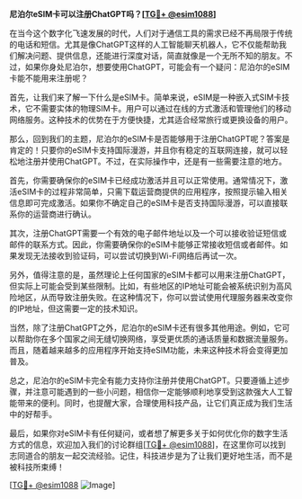 **尼泊尔eSIM卡可以注册ChatGPT吗？[[TG💪+ @esim1088](https://t.me/s/esim1088)]**

在当今这个数字化飞速发展的时代，人们对于通信工具的需求已经不再局限于传统的电话和短信。尤其是像ChatGPT这样的人工智能聊天机器人，它不仅能帮助我们解决问题、提供信息，还能进行深度对话，简直就像是一个无所不知的朋友。不过，如果你身处尼泊尔，想要使用ChatGPT，可能会有一个疑问：尼泊尔的eSIM卡能不能用来注册呢？

首先，让我们来了解一下什么是eSIM卡。简单来说，eSIM是一种嵌入式SIM卡技术，它不需要实体的物理SIM卡。用户可以通过在线的方式激活和管理他们的移动网络服务。这种技术的优势在于方便快捷，尤其适合经常旅行或更换设备的用户。

那么，回到我们的主题，尼泊尔的eSIM卡是否能够用于注册ChatGPT呢？答案是肯定的！只要你的eSIM卡支持国际漫游，并且你有稳定的互联网连接，就可以轻松地注册并使用ChatGPT。不过，在实际操作中，还是有一些需要注意的地方。

首先，你需要确保你的eSIM卡已经成功激活并且可以正常使用。通常情况下，激活eSIM卡的过程非常简单，只需下载运营商提供的应用程序，按照提示输入相关信息即可完成激活。如果你不确定自己的eSIM卡是否支持国际漫游，可以直接联系你的运营商进行确认。

其次，注册ChatGPT需要一个有效的电子邮件地址以及一个可以接收验证短信或邮件的联系方式。因此，你需要确保你的eSIM卡能够正常接收短信或者邮件。如果发现无法接收到验证码，可以尝试切换到Wi-Fi网络后再试一次。

另外，值得注意的是，虽然理论上任何国家的eSIM卡都可以用来注册ChatGPT，但实际上可能会受到某些限制。比如，有些地区的IP地址可能会被系统识别为高风险地区，从而导致注册失败。在这种情况下，你可以尝试使用代理服务器来改变你的IP地址，但这需要一定的技术知识。

当然，除了注册ChatGPT之外，尼泊尔的eSIM卡还有很多其他用途。例如，它可以帮助你在多个国家之间无缝切换网络，享受更优质的通话质量和数据流量服务。而且，随着越来越多的应用程序开始支持eSIM功能，未来这种技术将会变得更加普及。

总之，尼泊尔的eSIM卡完全有能力支持你注册并使用ChatGPT。只要遵循上述步骤，并注意可能遇到的一些小问题，相信你一定能够顺利地享受到这款强大人工智能带来的便利。同时，也提醒大家，合理使用科技产品，让它们真正成为我们生活中的好帮手。

最后，如果你对eSIM卡有任何疑问，或者想了解更多关于如何优化你的数字生活方式的信息，欢迎加入我们的讨论群组[[TG💪+ @esim1088](https://t.me/s/esim1088)]，在这里你可以找到志同道合的朋友一起交流经验。记住，科技进步是为了让我们更好地生活，而不是被科技所束缚！

[[TG💪+ @esim1088](https://t.me/s/esim1088) ![Image](https://i.postimg.cc/4NQfJmqS/Snipaste-2025-05-13-00-14-12.png)]